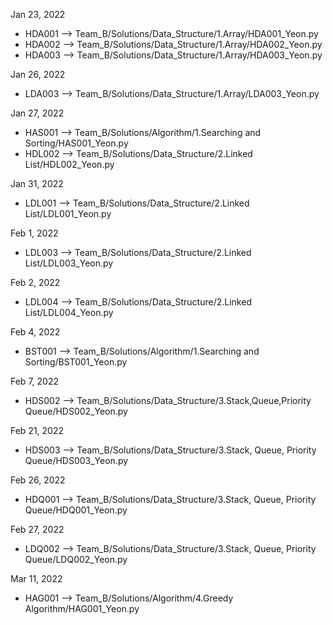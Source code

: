 Jan 23, 2022
 - HDA001 --> Team_B/Solutions/Data_Structure/1.Array/HDA001_Yeon.py
 - HDA002 --> Team_B/Solutions/Data_Structure/1.Array/HDA002_Yeon.py
 - HDA003 --> Team_B/Solutions/Data_Structure/1.Array/HDA003_Yeon.py

Jan 26, 2022
 - LDA003 --> Team_B/Solutions/Data_Structure/1.Array/LDA003_Yeon.py

Jan 27, 2022
 - HAS001 --> Team_B/Solutions/Algorithm/1.Searching and Sorting/HAS001_Yeon.py
 - HDL002 --> Team_B/Solutions/Data_Structure/2.Linked List/HDL002_Yeon.py

Jan 31, 2022
 - LDL001 --> Team_B/Solutions/Data_Structure/2.Linked List/LDL001_Yeon.py

Feb 1, 2022
 - LDL003 --> Team_B/Solutions/Data_Structure/2.Linked List/LDL003_Yeon.py

Feb 2, 2022
 - LDL004 --> Team_B/Solutions/Data_Structure/2.Linked List/LDL004_Yeon.py

Feb 4, 2022
 - BST001 --> Team_B/Solutions/Algorithm/1.Searching and Sorting/BST001_Yeon.py

Feb 7, 2022
 - HDS002 --> Team_B/Solutions/Data_Structure/3.Stack,Queue,Priority Queue/HDS002_Yeon.py

Feb 21, 2022
 - HDS003 --> Team_B/Solutions/Data_Structure/3.Stack, Queue, Priority Queue/HDS003_Yeon.py

Feb 26, 2022
 - HDQ001 --> Team_B/Solutions/Data_Structure/3.Stack, Queue, Priority Queue/HDQ001_Yeon.py

Feb 27, 2022
 - LDQ002 --> Team_B/Solutions/Data_Structure/3.Stack, Queue, Priority Queue/LDQ002_Yeon.py

Mar 11, 2022
 - HAG001 --> Team_B/Solutions/Algorithm/4.Greedy Algorithm/HAG001_Yeon.py
 

